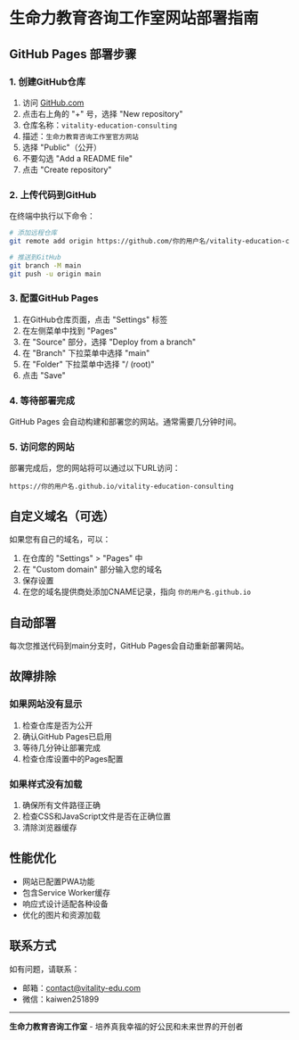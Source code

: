 # 生命力教育咨询工作室网站部署指南

## GitHub Pages 部署步骤

### 1. 创建GitHub仓库

1. 访问 [GitHub.com](https://github.com)
2. 点击右上角的 "+" 号，选择 "New repository"
3. 仓库名称：`vitality-education-consulting`
4. 描述：`生命力教育咨询工作室官方网站`
5. 选择 "Public"（公开）
6. 不要勾选 "Add a README file"
7. 点击 "Create repository"

### 2. 上传代码到GitHub

在终端中执行以下命令：

```bash
# 添加远程仓库
git remote add origin https://github.com/你的用户名/vitality-education-consulting.git

# 推送到GitHub
git branch -M main
git push -u origin main
```

### 3. 配置GitHub Pages

1. 在GitHub仓库页面，点击 "Settings" 标签
2. 在左侧菜单中找到 "Pages"
3. 在 "Source" 部分，选择 "Deploy from a branch"
4. 在 "Branch" 下拉菜单中选择 "main"
5. 在 "Folder" 下拉菜单中选择 "/ (root)"
6. 点击 "Save"

### 4. 等待部署完成

GitHub Pages 会自动构建和部署您的网站。通常需要几分钟时间。

### 5. 访问您的网站

部署完成后，您的网站将可以通过以下URL访问：

```
https://你的用户名.github.io/vitality-education-consulting
```

## 自定义域名（可选）

如果您有自己的域名，可以：

1. 在仓库的 "Settings" > "Pages" 中
2. 在 "Custom domain" 部分输入您的域名
3. 保存设置
4. 在您的域名提供商处添加CNAME记录，指向 `你的用户名.github.io`

## 自动部署

每次您推送代码到main分支时，GitHub Pages会自动重新部署网站。

## 故障排除

### 如果网站没有显示
1. 检查仓库是否为公开
2. 确认GitHub Pages已启用
3. 等待几分钟让部署完成
4. 检查仓库设置中的Pages配置

### 如果样式没有加载
1. 确保所有文件路径正确
2. 检查CSS和JavaScript文件是否在正确位置
3. 清除浏览器缓存

## 性能优化

- 网站已配置PWA功能
- 包含Service Worker缓存
- 响应式设计适配各种设备
- 优化的图片和资源加载

## 联系方式

如有问题，请联系：
- 邮箱：contact@vitality-edu.com
- 微信：kaiwen251899

---

**生命力教育咨询工作室** - 培养真我幸福的好公民和未来世界的开创者 